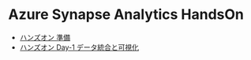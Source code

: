 # Azure Synapse Analytics HandsOn

- [ハンズオン 準備](./1.%20%E3%83%8F%E3%83%B3%E3%82%BA%E3%82%AA%E3%83%B3%EF%BC%9A%E6%BA%96%E5%82%99.md)
- [ハンズオン Day-1 データ統合と可視化](./2.%20%E3%83%8F%E3%83%B3%E3%82%BA%E3%82%AA%E3%83%B3%EF%BC%9A%E3%83%87%E3%83%BC%E3%82%BF%E7%B5%B1%E5%90%88%E3%81%A8%E5%8F%AF%E8%A6%96%E5%8C%96.md)

